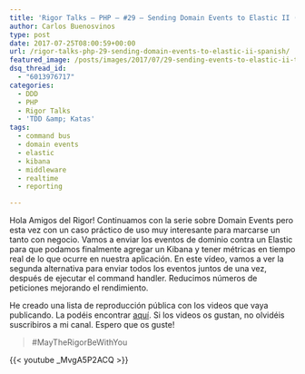 ```yaml
---
title: 'Rigor Talks – PHP – #29 – Sending Domain Events to Elastic II (Spanish)'
author: Carlos Buenosvinos
type: post
date: 2017-07-25T08:00:59+00:00
url: /rigor-talks-php-29-sending-domain-events-to-elastic-ii-spanish/
featured_image: /posts/images/2017/07/29-sending-events-to-elastic-ii-title.png.png
dsq_thread_id:
  - "6013976717"
categories:
  - DDD
  - PHP
  - Rigor Talks
  - 'TDD &amp; Katas'
tags:
  - command bus
  - domain events
  - elastic
  - kibana
  - middleware
  - realtime
  - reporting

---
```

Hola Amigos del Rigor! Continuamos con la serie sobre Domain Events pero esta vez con un caso práctico de uso muy interesante para marcarse un tanto con negocio. Vamos a enviar los eventos de dominio contra un Elastic para que podamos finalmente agregar un Kibana y tener métricas en tiempo real de lo que ocurre en nuestra aplicación. En este vídeo, vamos a ver la segunda alternativa para enviar todos los eventos juntos de una vez, después de ejecutar el command handler. Reducimos números de peticiones mejorando el rendimiento.

He creado una lista de reproducción pública con los videos que vaya publicando. La podéis encontrar <a href="https://www.youtube.com/playlist?list=PLfgj7DYkKH3Cd8bdu5SIHGYXh_bPV2idP" target="_blank" rel="noopener noreferrer">aquí</a>. Si los videos os gustan, no olvidéis suscribiros a mi canal. Espero que os guste!

> #MayTheRigorBeWithYou

<!--more-->

{{< youtube _MvgA5P2ACQ >}}